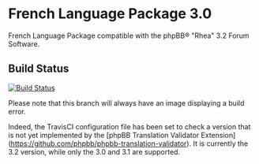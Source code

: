 French Language Package 3.0
===========================

French Language Package compatible with the phpBB® "Rhea" 3.2 Forum Software.

Build Status
------------

[![Build Status](https://travis-ci.org/maelsoucaze/phpbb.svg?branch=master)](https://travis-ci.org/maelsoucaze/phpbb)

Please note that this branch will always have an image displaying a build error.

Indeed, the TravisCI configuration file has been set to check a version that is not yet implemented by the [phpBB Translation Validator Extension] (https://github.com/phpbb/phpbb-translation-validator). It is currently the 3.2 version, while only the 3.0 and 3.1 are supported.
